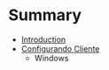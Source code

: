 # Summary

* [Introduction](README.md)
* [Configurando Cliente](configuring_client.md)
   * Windows

